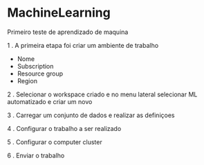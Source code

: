 # MachineLearning
Primeiro teste de aprendizado de maquina

1 . A primeira etapa foi criar um ambiente de trabalho
  - Nome
  - Subscription
  - Resource group
  - Region
    
2 . Selecionar o workspace criado e no menu lateral selecionar ML automatizado e criar um novo

3 . Carregar um conjunto de dados e realizar as definiçoes

4 . Configurar o trabalho a ser realizado

5 . Configurar o computer cluster

6 . Enviar o trabalho
